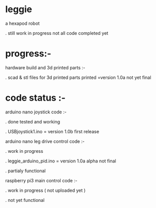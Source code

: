 # leggie

a hexapod robot

.    still work in progress not all code completed yet 

# progress:-


hardware build and 3d printed parts :-

.    scad & stl files for 3d printed parts printed =version 1.0a not yet final


# code status :-

arduino nano  joystick code :-

.    done tested and working

.    USBjoystick1.ino       = version 1.0b  first release

arduino nano  leg drive control code :- 

.   work in progress

.   leggie_arduino_pid.ino = version 1.0a  alpha not final

.   partialy functional 


raspberry pi3  main control code  :-

.   work in progress ( not uploaded yet )

.   not yet functional


